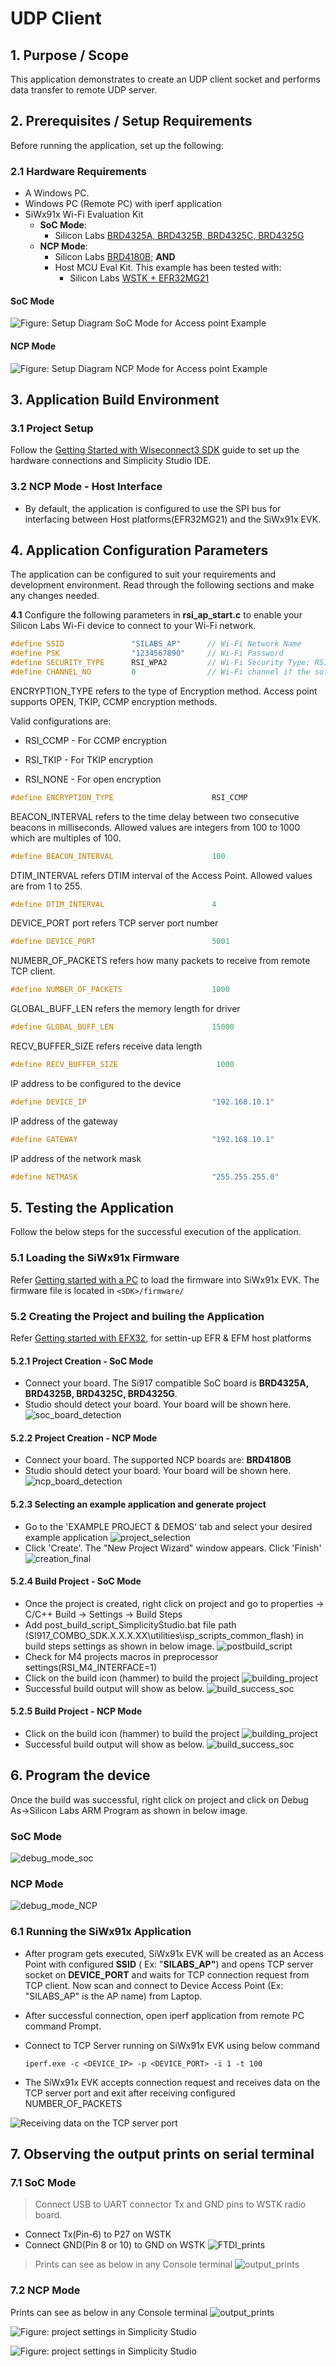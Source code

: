 # UDP Client

## 1. Purpose / Scope

This application demonstrates to create an UDP client socket and performs data transfer to remote UDP server.

## 2. Prerequisites / Setup Requirements

Before running the application, set up the following:

### 2.1 Hardware Requirements

- A Windows PC.
- Windows PC (Remote PC) with iperf application
- SiWx91x Wi-Fi Evaluation Kit
  - **SoC Mode**:
    - Silicon Labs [BRD4325A, BRD4325B, BRD4325C, BRD4325G](https://www.silabs.com/)
  - **NCP Mode**:
    - Silicon Labs [BRD4180B](https://www.silabs.com/); **AND**
    - Host MCU Eval Kit. This example has been tested with:
      - Silicon Labs [WSTK + EFR32MG21](https://www.silabs.com/development-tools/wireless/efr32xg21-bluetooth-starter-kit)

#### SoC Mode

![Figure: Setup Diagram SoC Mode for Access point Example](documentation/readme/accesspointsoc.png)
  
#### NCP Mode  

![Figure: Setup Diagram NCP Mode for Access point Example](documentation/readme/accesspointncp.png)

## 3. Application Build Environment

### 3.1 Project Setup

Follow the [Getting Started with Wiseconnect3 SDK](https://docs.silabs.com/wiseconnect/latest/wiseconnect-getting-started/) guide to set up the hardware connections and Simplicity Studio IDE.

### 3.2 NCP Mode - Host Interface

- By default, the application is configured to use the SPI bus for interfacing between Host platforms(EFR32MG21) and the SiWx91x EVK.

## 4. Application Configuration Parameters

The application can be configured to suit your requirements and development environment. Read through the following sections and make any changes needed.

**4.1** Configure the following parameters in **rsi_ap_start.c** to enable your Silicon Labs Wi-Fi device to connect to your Wi-Fi network.
  
```c
#define SSID               "SILABS_AP"      // Wi-Fi Network Name
#define PSK                "1234567890"     // Wi-Fi Password
#define SECURITY_TYPE      RSI_WPA2         // Wi-Fi Security Type: RSI_OPEN / RSI_WPA / RSI_WPA2
#define CHANNEL_NO         0                // Wi-Fi channel if the softAP is used (0 = auto select)
```

ENCRYPTION_TYPE refers to the type of Encryption method. Access point supports OPEN, TKIP, CCMP encryption methods.

Valid configurations are:

- RSI_CCMP - For CCMP encryption

- RSI_TKIP - For TKIP encryption

- RSI_NONE - For open encryption

```c
#define ENCRYPTION_TYPE                      RSI_CCMP
```

BEACON_INTERVAL refers to the time delay between two consecutive beacons in milliseconds. Allowed values are integers from 100 to 1000 which are multiples of 100.

```c
#define BEACON_INTERVAL                      100
```

DTIM_INTERVAL refers DTIM interval of the Access Point. Allowed values are from 1 to 255.

```c
#define DTIM_INTERVAL                        4
```

DEVICE_PORT port refers TCP server port number

```c
#define DEVICE_PORT                          5001
```

NUMEBR_OF_PACKETS refers how many packets to receive from remote TCP client.

```c
#define NUMBER_OF_PACKETS                    1000
```

GLOBAL_BUFF_LEN refers the memory length for driver

```c
#define GLOBAL_BUFF_LEN                      15000
```

RECV_BUFFER_SIZE refers receive data length

```c
#define RECV_BUFFER_SIZE                      1000
```

IP address to be configured to the device

```c
#define DEVICE_IP                            "192.168.10.1"
```

IP address of the gateway

```c
#define GATEWAY                              "192.168.10.1"
```

IP address of the network mask

```c
#define NETMASK                              "255.255.255.0"
```

## 5. Testing the Application

Follow the below steps for the successful execution of the application.

### 5.1 Loading the SiWx91x Firmware

Refer [Getting started with a PC](https://docs.silabs.com/rs9116/latest/wiseconnect-getting-started) to load the firmware into SiWx91x EVK. The firmware file is located in `<SDK>/firmware/`

### 5.2 Creating the Project and builing the Application
  
Refer [Getting started with EFX32](https://docs.silabs.com/rs9116-wiseconnect/latest/wifibt-wc-getting-started-with-efx32/), for settin-up EFR & EFM host platforms

#### 5.2.1 Project Creation - SoC Mode

- Connect your board. The Si917 compatible SoC board is **BRD4325A, BRD4325B, BRD4325C, BRD4325G**.
- Studio should detect your board. Your board will be shown here.
![soc_board_detection](documentation/readme/socboarddetection111.png)

#### 5.2.2 Project Creation - NCP Mode

- Connect your board. The supported NCP boards are: **BRD4180B**
- Studio should detect your board. Your board will be shown here.
![ncp_board_detection](documentation/readme/ncpboarddetection112.png)

#### 5.2.3 Selecting an example application and generate project

- Go to the 'EXAMPLE PROJECT & DEMOS' tab and select your desired example application
![project_selection](documentation/readme/projctselection113.png)
- Click 'Create'. The "New Project Wizard" window appears. Click 'Finish'
![creation_final](documentation/readme/creationfinal114.png)

#### 5.2.4 Build Project - SoC Mode

- Once the project is created, right click on project and go to properties → C/C++ Build → Settings → Build Steps
- Add post_build_script_SimplicityStudio.bat file path (SI917_COMBO_SDK.X.X.X.XX\utilities\isp_scripts_common_flash) in build steps settings as shown in below image.
![postbuild_script](documentation/readme/image359.png)
- Check for M4 projects macros in preprocessor settings(RSI_M4_INTERFACE=1)
- Click on the build icon (hammer) to build the project
![building_project](documentation/readme/buildingpjt115.png)
- Successful build output will show as below.
![build_success_soc](documentation/readme/buildsuccesssoc116.png)

#### 5.2.5 Build Project - NCP Mode

- Click on the build icon (hammer) to build the project
![building_project](documentation/readme/buildingpjt115.png)
- Successful build output will show as below.
![build_success_soc](documentation/readme/buildsuccesssoc116.png)

## 6. Program the device

Once the build was successful, right click on project and click on Debug As->Silicon Labs ARM Program as shown in below image.

### SoC Mode

![debug_mode_soc](documentation/readme/debugmodesoc117.png)

### NCP Mode 

![debug_mode_NCP](documentation/readme/debugmodencp120.png)

### 6.1 Running the SiWx91x Application

- After program gets executed, SiWx91x EVK will be created as an Access Point with configured **SSID** ( Ex: "**SILABS_AP"**) and opens TCP server socket on **DEVICE_PORT** and waits for TCP connection request from TCP client. Now scan and connect to Device Access Point (Ex: "SILABS_AP" is the AP name) from Laptop.

- After successful connection, open iperf application from remote PC command Prompt.

- Connect to TCP Server running on SiWx91x EVK using below command

    `iperf.exe -c <DEVICE_IP> -p <DEVICE_PORT> -i 1 -t 100`

- The SiWx91x EVK accepts connection request and receives data on the TCP server port and exit after receiving configured NUMBER_OF_PACKETS

![Receiving data on the TCP server port](documentation/readme/image107.png)

## 7. Observing the output prints on serial terminal

### 7.1 SoC Mode
>
> Connect USB to UART connector Tx and GND pins to WSTK radio board.

- Connect Tx(Pin-6) to P27 on WSTK
- Connect GND(Pin 8 or 10) to GND on WSTK
![FTDI_prints](documentation/readme/ftdiprints118.png)

> Prints can see as below in any Console terminal
![output_prints](documentation/readme/ouputprints119.png)

### 7.2 NCP Mode

Prints can see as below in any Console terminal
![output_prints](documentation/readme/ouputprints119.png)

![Figure: project settings in Simplicity Studio](documentation/readme/image216b.png)

![Figure: project settings in Simplicity Studio](documentation/readme/image216c.png)
